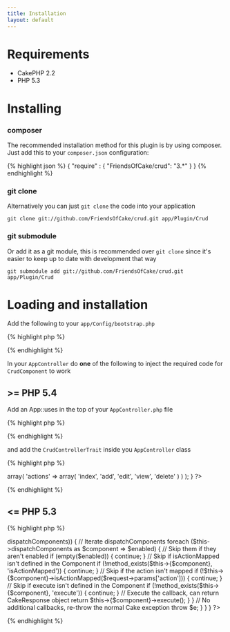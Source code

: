 ```yaml
---
title: Installation
layout: default
---
```


# Requirements

* CakePHP 2.2
* PHP 5.3

# Installing

### composer

The recommended installation method for this plugin is by using composer. Just add this to your
`composer.json` configuration:

{% highlight json %}
{
	"require" : {
		"FriendsOfCake/crud": "3.*"
	}
}
{% endhighlight %}

### git clone

Alternatively you can just `git clone` the code into your application

```
git clone git://github.com/FriendsOfCake/crud.git app/Plugin/Crud
```

### git submodule

Or add it as a git module, this is recommended over `git clone` since it's easier to keep up to date
with development that way

```
git submodule add git://github.com/FriendsOfCake/crud.git app/Plugin/Crud
```

# Loading and installation

Add the following to your `app/Config/bootstrap.php`

{% highlight php %}
<?php
CakePlugin::load('Crud');
?>
{% endhighlight %}

In your `AppController` do **one** of the following to inject the required code for `CrudComponent`
to work

## >= PHP 5.4

Add an App::uses in the top of your `AppController.php` file

{% highlight php %}
<?php
App::uses('CrudControllerTrait', 'Crud.Lib');
?>
{% endhighlight %}

and add the `CrudControllerTrait` inside you `AppController` class

{% highlight php %}
<?php
class AppController extends Controller {

	use CrudControllerTrait;

	public $components = array(
		'Crud.Crud' => array(
			'actions' => array(
				'index', 'add', 'edit', 'view', 'delete'
			)
		)
	);

}
?>
{% endhighlight %}

## <= PHP 5.3

{% highlight php %}
<?php
/**
 * Application wide controller
 *
 * @abstract
 * @package App.Controller
 */
abstract class AppController extends Controller {

/**
 * List of components which can handle action invocation
 * @var array
 */
	public $dispatchComponents = array();

/**
 * Dispatches the controller action. Checks that the action exists and isn't private.
 *
 * If CakePHP raises MissingActionException we attempt to execute Crud
 *
 * @param CakeRequest $request
 * @return mixed The resulting response.
 * @throws PrivateActionException When actions are not public or prefixed by _
 * @throws MissingActionException When actions are not defined and scaffolding and CRUD is not enabled.
 */
	public function invokeAction(CakeRequest $request) {
		try {
			return parent::invokeAction($request);
		} catch (MissingActionException $e) {
			// Check for any dispatch components
			if (!empty($this->dispatchComponents)) {
				// Iterate dispatchComponents
				foreach ($this->dispatchComponents as $component => $enabled) {
					// Skip them if they aren't enabled
					if (empty($enabled)) {
						continue;
					}

					// Skip if isActionMapped isn't defined in the Component
					if (!method_exists($this->{$component}, 'isActionMapped')) {
						continue;
					}

					// Skip if the action isn't mapped
					if (!$this->{$component}->isActionMapped($request->params['action'])) {
						continue;
					}

					// Skip if execute isn't defined in the Component
					if (!method_exists($this->{$component}, 'execute')) {
						continue;
					}

					// Execute the callback, can return CakeResponse object
					return $this->{$component}->execute();
				}
			}

			// No additional callbacks, re-throw the normal Cake exception
			throw $e;
		}
	}
}
?>
{% endhighlight %}
